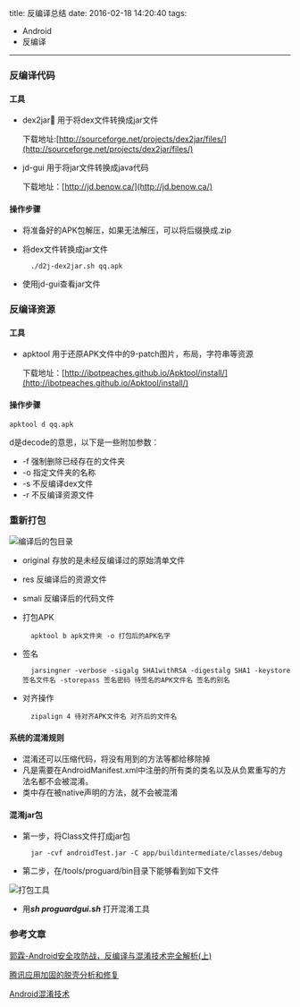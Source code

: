 title: 反编译总结
date: 2016-02-18 14:20:40
tags:
- Android
- 反编译

---
### 反编译代码

#### 工具

- dex2jar 用于将dex文件转换成jar文件

  下载地址:[http://sourceforge.net/projects/dex2jar/files/](http://sourceforge.net/projects/dex2jar/files/)
  
- jd-gui 用于将jar文件转换成java代码

	下载地址：[http://jd.benow.ca/](http://jd.benow.ca/)
	
#### 操作步骤

- 将准备好的APK包解压，如果无法解压，可以将后缀换成.zip
- 将dex文件转换成jar文件

		./d2j-dex2jar.sh qq.apk
		
- 使用jd-gui查看jar文件

### 反编译资源

#### 工具

- apktool 用于还原APK文件中的9-patch图片，布局，字符串等资源

	下载地址：[http://ibotpeaches.github.io/Apktool/install/](http://ibotpeaches.github.io/Apktool/install/)
	
#### 操作步骤

	apktool d qq.apk
	
d是decode的意思，以下是一些附加参数：

- -f 强制删除已经存在的文件夹
- -o 指定文件夹的名称
- -s 不反编译dex文件
- -r 不反编译资源文件

### 重新打包

![编译后的包目录](http://img.blog.csdn.net/20160208234027946)

- original 存放的是未经反编译过的原始清单文件
- res 反编译后的资源文件
- smali 反编译后的代码文件

- 打包APK

		apktool b apk文件夹 -o 打包后的APK名字

- 签名

		jarsingner -verbose -sigalg SHA1withRSA -digestalg SHA1 -keystore 签名文件名 -storepass 签名密码 待签名的APK文件名 签名的别名
		
- 对齐操作

		zipalign 4 待对齐APK文件名 对齐后的文件名

#### 系统的混淆规则

- 混淆还可以压缩代码，将没有用到的方法等都给移除掉
- 凡是需要在AndroidManifest.xml中注册的所有类的类名以及从负累重写的方法名都不会被混淆。
- 类中存在被native声明的方法，就不会被混淆 		
#### 混淆jar包

- 第一步，将Class文件打成jar包

		jar -cvf androidTest.jar -C app/buildintermediate/classes/debug
		
- 第二步，在<Android SDK>/tools/proguard/bin目录下能够看到如下文件

![打包工具](http://img.blog.csdn.net/20160310231053316)

- 用***sh proguardgui.sh*** 打开混淆工具

### 参考文章

[郭霖-Android安全攻防战，反编译与混淆技术完全解析(上)](http://blog.csdn.net/guolin_blog/article/details/49738023)

[腾讯应用加固的脱壳分析和修复](http://www.mak-blog.com/tencent-shell-crack.html)

[Android混淆技术](http://blog.csdn.net/guolin_blog/article/details/50451259)

		